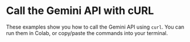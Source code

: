 # Call the Gemini API with cURL

These examples show you how to call the Gemini API using `curl`. You can run them in Colab, or copy/paste the commands into your terminal.
